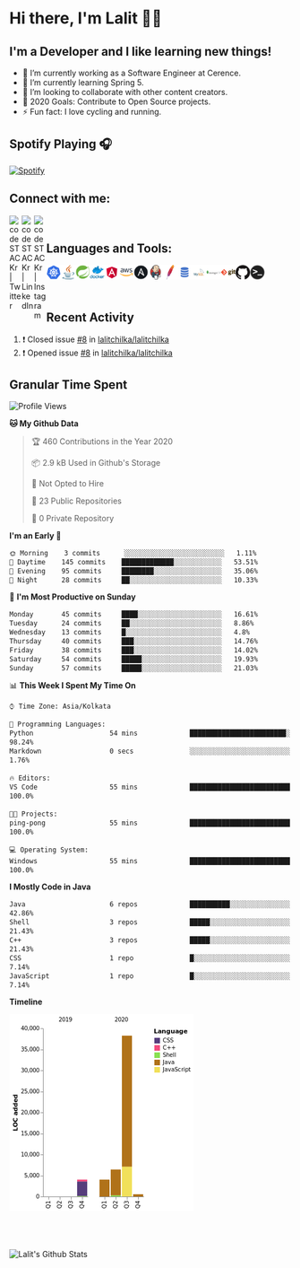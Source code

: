 # Hi there, I'm Lalit 🙋‍♂️

## I'm a Developer and I like learning new things!

- 🔭 I’m currently working as a Software Engineer at Cerence.
- 🌱 I’m currently learning Spring 5.
- 👯 I’m looking to collaborate with other content creators.
- 🥅 2020 Goals: Contribute to Open Source projects.
- ⚡ Fun fact: I love cycling and running.

## Spotify Playing 🎧

[![Spotify](https://novatorem.lalitchilka.vercel.app/api/spotify)](https://open.spotify.com/user/31i6w5se43qiaiv74epz7je3ogqi)

## Connect with me:

[<img align="left" alt="codeSTACKr | Twitter" width="22px" src="https://cdn.jsdelivr.net/npm/simple-icons@v3/icons/twitter.svg" />][twitter]
[<img align="left" alt="codeSTACKr | LinkedIn" width="22px" src="https://cdn.jsdelivr.net/npm/simple-icons@v3/icons/linkedin.svg" />][linkedin]
[<img align="left" alt="codeSTACKr | Instagram" width="22px" src="https://cdn.jsdelivr.net/npm/simple-icons@v3/icons/instagram.svg" />][instagram]

<br />

## Languages and Tools:

<img align="left" alt="Kubernetes" width="26px" src="https://raw.githubusercontent.com/github/explore/80688e429a7d4ef2fca1e82350fe8e3517d3494d/topics/kubernetes/kubernetes.png" />
<img align="left" alt="Java" width="26px" src="https://raw.githubusercontent.com/github/explore/80688e429a7d4ef2fca1e82350fe8e3517d3494d/topics/java/java.png" />
<img align="left" alt="Spring-boot" width="26px" src="https://raw.githubusercontent.com/github/explore/80688e429a7d4ef2fca1e82350fe8e3517d3494d/topics/spring-boot/spring-boot.png" />
<img align="left" alt="Docker" width="26px" src="https://raw.githubusercontent.com/github/explore/80688e429a7d4ef2fca1e82350fe8e3517d3494d/topics/docker/docker.png" />
<img align="left" alt="Angular" width="26px" src="https://raw.githubusercontent.com/github/explore/80688e429a7d4ef2fca1e82350fe8e3517d3494d/topics/angular/angular.png" />
<img align="left" alt="AWS" width="26px" src="https://raw.githubusercontent.com/github/explore/e94815998e4e0713912fed477a1f346ec04c3da2/topics/aws/aws.png" />
<img align="left" alt="Ansible" width="26px" src="https://raw.githubusercontent.com/github/explore/80688e429a7d4ef2fca1e82350fe8e3517d3494d/topics/ansible/ansible.png" />
<img align="left" alt="Jenkins" width="26px" src="https://github.com/github/explore/blob/master/topics/jenkins/jenkins.png" />
<img align="left" alt="Maven" width="26px" src="https://raw.githubusercontent.com/github/explore/361e2821e2dea67711cde99c9c40ed357061cf27/topics/maven/maven.png" />
<img align="left" alt="SQL" width="26px" src="https://raw.githubusercontent.com/github/explore/80688e429a7d4ef2fca1e82350fe8e3517d3494d/topics/sql/sql.png" />
<img align="left" alt="MySQL" width="26px" src="https://raw.githubusercontent.com/github/explore/80688e429a7d4ef2fca1e82350fe8e3517d3494d/topics/mysql/mysql.png" />
<img align="left" alt="MongoDB" width="26px" src="https://raw.githubusercontent.com/github/explore/80688e429a7d4ef2fca1e82350fe8e3517d3494d/topics/mongodb/mongodb.png" />
<img align="left" alt="Git" width="26px" src="https://raw.githubusercontent.com/github/explore/80688e429a7d4ef2fca1e82350fe8e3517d3494d/topics/git/git.png" />
<img align="left" alt="GitHub" width="26px" src="https://raw.githubusercontent.com/github/explore/78df643247d429f6cc873026c0622819ad797942/topics/github/github.png" />
<img align="left" alt="Terminal" width="26px" src="https://raw.githubusercontent.com/github/explore/80688e429a7d4ef2fca1e82350fe8e3517d3494d/topics/terminal/terminal.png" />

<br />
<br />
<br />

## Recent Activity

<!--START_SECTION:activity-->
1. ❗️ Closed issue [#8](https://github.com/lalitchilka/lalitchilka/issues/8) in [lalitchilka/lalitchilka](https://github.com/lalitchilka/lalitchilka)
2. ❗️ Opened issue [#8](https://github.com/lalitchilka/lalitchilka/issues/8) in [lalitchilka/lalitchilka](https://github.com/lalitchilka/lalitchilka)
<!--END_SECTION:activity-->

## Granular Time Spent

<!--START_SECTION:waka-->
![Profile Views](http://img.shields.io/badge/Profile%20Views-0-blue)

**🐱 My Github Data** 

> 🏆 460 Contributions in the Year 2020
 > 
> 📦 2.9 kB Used in Github's Storage 
 > 
> 🚫 Not Opted to Hire
 > 
> 📜 23 Public Repositories
 > 
> 🔑 0 Private Repository 
 > 
**I'm an Early 🐤** 

```text
🌞 Morning    3 commits      ░░░░░░░░░░░░░░░░░░░░░░░░░   1.11% 
🌆 Daytime    145 commits    █████████████░░░░░░░░░░░░   53.51% 
🌃 Evening    95 commits     ████████░░░░░░░░░░░░░░░░░   35.06% 
🌙 Night      28 commits     ██░░░░░░░░░░░░░░░░░░░░░░░   10.33%

```
📅 **I'm Most Productive on Sunday** 

```text
Monday       45 commits     ████░░░░░░░░░░░░░░░░░░░░░   16.61% 
Tuesday      24 commits     ██░░░░░░░░░░░░░░░░░░░░░░░   8.86% 
Wednesday    13 commits     █░░░░░░░░░░░░░░░░░░░░░░░░   4.8% 
Thursday     40 commits     ███░░░░░░░░░░░░░░░░░░░░░░   14.76% 
Friday       38 commits     ███░░░░░░░░░░░░░░░░░░░░░░   14.02% 
Saturday     54 commits     █████░░░░░░░░░░░░░░░░░░░░   19.93% 
Sunday       57 commits     █████░░░░░░░░░░░░░░░░░░░░   21.03%

```


📊 **This Week I Spent My Time On** 

```text
⌚︎ Time Zone: Asia/Kolkata

💬 Programming Languages: 
Python                   54 mins             ████████████████████████░   98.24% 
Markdown                 0 secs              ░░░░░░░░░░░░░░░░░░░░░░░░░   1.76%

🔥 Editors: 
VS Code                  55 mins             █████████████████████████   100.0%

🐱‍💻 Projects: 
ping-pong                55 mins             █████████████████████████   100.0%

💻 Operating System: 
Windows                  55 mins             █████████████████████████   100.0%

```

**I Mostly Code in Java** 

```text
Java                     6 repos             ██████████░░░░░░░░░░░░░░░   42.86% 
Shell                    3 repos             █████░░░░░░░░░░░░░░░░░░░░   21.43% 
C++                      3 repos             █████░░░░░░░░░░░░░░░░░░░░   21.43% 
CSS                      1 repo              █░░░░░░░░░░░░░░░░░░░░░░░░   7.14% 
JavaScript               1 repo              █░░░░░░░░░░░░░░░░░░░░░░░░   7.14%

```


**Timeline**

![Chart not found](https://github.com/lalitchilka/lalitchilka/blob/master/charts/bar_graph.png) 


<!--END_SECTION:waka-->

<br />
<br />
<br />

<img align="left" alt="Lalit's Github Stats" src="https://github-readme-stats.lalitchilka.vercel.app/api?username=lalitchilka&show_icons=true&hide_border=true" />

[twitter]: https://twitter.com/lalitchilka
[instagram]: https://instagram.com/lalitchilka
[linkedin]: https://www.linkedin.com/in/lalit-chilka/
